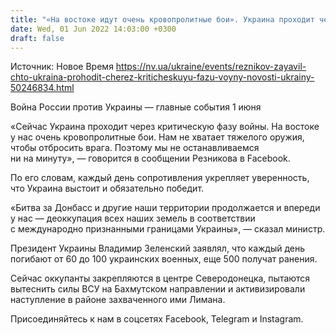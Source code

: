 ```yaml
---
title: "«На востоке идут очень кровопролитные бои». Украина проходит через критическую фазу войны, не хватает тяжелого оружия, чтобы отбросить врага — Резников"
date: Wed, 01 Jun 2022 14:03:00 +0300
draft: false
---
```

Источник: Новое Время https://nv.ua/ukraine/events/reznikov-zayavil-chto-ukraina-prohodit-cherez-kriticheskuyu-fazu-voyny-novosti-ukrainy-50246834.html


Война России против Украины — главные события 1 июня

«Сейчас Украина проходит через критическую фазу войны. На востоке у нас очень кровопролитные бои. Нам не хватает тяжелого оружия, чтобы отбросить врага. Поэтому мы не останавливаемся ни на минуту», — говорится в сообщении Резникова в Facebook.

По его словам, каждый день сопротивления укрепляет уверенность, что Украина выстоит и обязательно победит.

«Битва за Донбасс и другие наши территории продолжается и впереди у нас — деоккупация всех наших земель в соответствии с международно признанными границами Украины», — сказал министр.

Президент Украины Владимир Зеленский заявлял, что каждый день погибают от 60 до 100 украинских военных, еще 500 получат ранения.

 Сейчас оккупанты закрепляются в центре Северодонецка, пытаются вытеснить силы ВСУ на Бахмутском направлении и активизировали наступление в районе захваченного ими Лимана.

Присоединяйтесь к нам в соцсетях Facebook, Telegram и Instagram.
